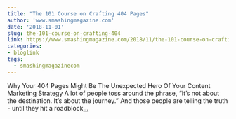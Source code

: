 ```yaml
---
title: "The 101 Course on Crafting 404 Pages"
author: 'www.smashingmagazine.com'
date: '2018-11-01'
slug: the-101-course-on-crafting-404
link: https://www.smashingmagazine.com/2018/11/the-101-course-on-crafting-404-pages/
categories:
- bloglink
tags:
  - smashingmagazinecom
---
```


Why Your 404 Pages Might Be The Unexpected Hero Of Your Content Marketing Strategy A lot of people toss around the phrase, “It’s not about the destination. It’s about the journey.” And those people are telling the truth - until they hit a roadblock[... <i class="fas fa-external-link-alt"></i>](https://www.smashingmagazine.com/2018/11/the-101-course-on-crafting-404-pages/)

